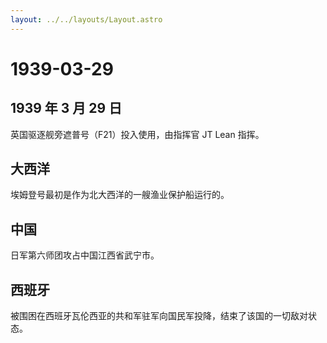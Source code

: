 ```yaml
---
layout: ../../layouts/Layout.astro
---
```


# 1939-03-29

## 1939 年 3 月 29 日

英国驱逐舰旁遮普号（F21）投入使用，由指挥官 JT Lean 指挥。

## 大西洋

埃姆登号最初是作为北大西洋的一艘渔业保护船运行的。

## 中国

日军第六师团攻占中国江西省武宁市。

## 西班牙

被围困在西班牙瓦伦西亚的共和军驻军向国民军投降，结束了该国的一切敌对状态。